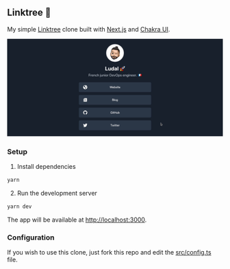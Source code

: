 ## Linktree 🌲

My simple [Linktree](https://linktr.ee/) clone built with [Next.js](https://nextjs.org/) 
and [Chakra UI](https://chakra-ui.com/).

![Preview](docs/preview.gif)

### Setup

1. Install dependencies

```bash
yarn
```

2. Run the development server

```bash
yarn dev
```

The app will be available at [http://localhost:3000](http://localhost:3000).

### Configuration

If you wish to use this clone, just fork this repo and edit the [src/config.ts](src/config.ts) file.

